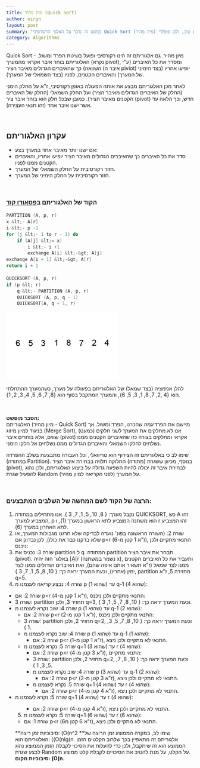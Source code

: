 ```yaml
---
title: מיון מהיר (Quick Sort)
author: nirgn
layout: post
summary: "בפוסט זה נדבר על האלגו׳ הרקורסיבי Quick Sort (מיון מהיר) שפועל בשיטת הפרד ומשול. האלגוריתם מתאפיין בזמן ריצה ממוצע טוב, ולכן פופלרי."
category: Algorithms
---
```

Quick Sort - מיון מהיר. גם אלגוריתם זה הינו רקורסיבי ופועל בשיטת הפרד ומשול. האלגוריתם בוחר איבר אקראי מהמערך (נקרא pivot), ומסדר את כל האיברים (ע"י השוואה) כך שהאיברים הגדולים מאיבר הציר (איבר ה piviot) יופיעו אחריו (בצד הימיני של המערך) והאיברים הקטנים, לפניו (בצד השמאלי של המערך).

לאחר מכן האלגוריתם מבצע את אותה הפעולה באופן רקורסיבי, ז"א על החלק הימני (החלק של האיברים הגדולים מאיבר הציר) ועל החלק השמאלי (החלק של האיברים הקטנים מאיבר הציר). כמובן שבכל חלק הוא בוחר איבר ציר (pivot) חדש, וכך הלאה עד אשר ישנו איבר אחד (זהו תנאי העצירה).

<!--more-->

&nbsp;

## עקרון האלגוריתם

  * אם ישנו יותר מאיבר אחד במערך בצע:
  * סדר את כל האיברים כך שהאיברים הגדולים מאיבר הציר יופיעו אחריו, והאיברים הקטנים ממנו לפניו.
  * חזור רקורסיבית על החלק השמאלי של המערך.
  * חזור רקורסיבית על החלק הימיני של המערך.

&nbsp;

### הקוד של האלגוריתם ב[פסאודו קוד](http://en.wikipedia.org/wiki/Pseudocode)

```c
PARTITION (A, p, r)
x &lt;- A[r]
i &lt;- p -1
for (j &lt;- 1 to r - 1) do
    if (A[j] &lt;= x)
        i &lt;- i +1
        exchange A[i] &lt;-&gt; A[j]
exchange A[i + 1] &lt;-&gt; A[r]
return i + 1

QUICKSORT (A, p, r)
if (p &lt; r)
    q &lt;- PARTITION (A, p, r)
    QUICKSORT (A, p, q - 1)
    QUICKSORT(A, q + 1, r)
```

<div class="left">
  <img src="/assets/img/posts/quick-sort/quick-sort-animation.gif" alt="Quick Sort Animation">
</div>

להלן אנימציה (בצד שמאל) של האלגוריתם בפעולה על מערך, כשהמערך ההתחלתי הוא {4 ,2, 7, 8, 1, 3, 5, 6}, והמערך המתקבל בסוף הוא {8, 7, 6, 5, 4, 3, 2, 1}.

&nbsp;

**הסבר מופשט:**  
האלגוריתם (מיון מהיר - Quick Sort) מיישם את הפרדיגמה שהכרנו, הפרד ומשול. אך בניגוד למיון מיזוג (Merge Sort), אנו לא מחלקים את המערך לשני חלקים (כמעט) שווים, אלא בוחרים איבר (pivot) אקראי ומחלקים בצורה כזו שהאיברים הקטנים ממנו נשלחים לחלקו השמאלי והאיברים הגדולים ממנו נשלחים אל חלקו הימני.

שימו לב כי באלגוריתם זה הצירוף הוא טריוואלי, וכל העבודה מתבצעת בשלב ההפרדה (במתודה Partition). בנוסף, מכיוון ששגרת (מתודה) החלוקה תלויה בבחירת איבר הציר (pivot), לבחירת איבר זה יכולה להיות השפעה גדולה על ביצוע האלגוריתם, ולכן נהוג להפעיל שגרת Random על המערך (לפני הקריאה למיון מהיר).

&nbsp;

### הרצה של הקוד לשם המחשה של השלבים המתבצעים:

1. נקבל מערך: { 8, 10, 5, 1, 7, 3 }. אנו מתחילים במתודה QUICKSORT, כש A זהו המצביע למערך, p הוא משתנה המצביע לתא הראשון במערך (1), ו r זהו המצביע לתא האחרון במערך (6).
2. שורה 2: (השורה הראשונה בפונ' נועדה לבדיקה שלא חרגנו מגבולות המערך, או שלא בדקנו כבר את כולו), לכן נבדוק אם p<r (ז"א 1 קטן מ-6), התנאי מתקיים ולכן ניכנס:
3. שורה 3: נכניס את partition ל q. המתודה partition תבחר את איבר הציר (pivot). באלגו' הזה יהיה [A[r (נשמר במשתנה x), ותעביר את כל האיברים הקטנים ממנו לצד שמאל (ז"א תשאיר אותם איפה שהם), ואת האיברים הגדולים ממנו לצד ימין (אחריו), וכעת המערך יראה כך: { 10, 8, 5, 1, 7, 3 }, partition מחזירה 5, ז"א q=5.
4. שורה 4: נבצע קריאה לעצמנו מ p (שהוא 1) עד q-1 (שהוא 4):
  * שורה 2: אם p<r (ז"א 1 קטן מ-4), התנאי מתקיים ולכן ניכנס:
  * שורה 3: partition תחזיר 3, ולכן q=3, וכעת המערך יראה כך: { 10, 8, 7, 5, 1, 3 }.
  * שורה 4: שוב נקרא לעצמנו מ p (שהוא 1) עד q-1 (שהוא 2):
    * שורה 2: אם p<r (ז"א 1 קטן מ-2), התנאי מתקיים ולכן ניכנס:
    * שורה 3: partition תחזיר 2, ולכן q=2, וכעת המערך יראה כך: { 10, 8, 7, 5, 3, 1 }.
    * שורה 4: שוב נקרא לעצמנו מ p (שהוא 1) עד q-1 (שהוא 1):
      *  שורה 2: אם p<r (ז"א 1 קטן מ-1), התנאי לא מתקיים ולכן ניצא.
    * שורה 5: נקרא לעצמנו מ q+1 (שהוא 3) עד r (שהוא 4):
      * שורה 2: אם p<r (ז"א 3 קטן מ-4), התנאי מתקיים:
      * שורה 3: partition תחזיר 2, ולכן q=2, וכעת המערך יראה כך: { 10, 8, 7, 5, 3, 1 }.
      * שורה 4: שוב נקרא לעצמנו מ p (שהוא 3) עד q-1 (שהוא 2):
        * שורה 2: אם p<r (ז"א 3 קטן מ-2), התנאי לא מתקיים ולכן ניצא.
      * שורה 5: נקרא לעצמנו מ q+1 (שהוא 4) עד r (שהוא 4):
          * שורה 2: אם p<r (ז"א 4 קטן מ-4), התנאי לא מתקיים ולכן ניצא.
  * שורה 5: נקרא לעצמנו מ q+1 (שהוא 4) עד r (שהוא 4): <ul>
    * שורה 2: אם p<r (ז"א 4 קטן מ-4), התנאי לא מתקיים ולכן ניצא.
5. שורה 5: נקרא לעצמנו מ q+1 (שהוא 6) עד r (שהוא 6):
  * שורה 1: אם p<r (ז"א 6 קטן מ6), התנאי לא מתקיים ולכן ניצא.

**סיבוכיות זמן ריצה: (O(n^2 **שימו לב, במקרה הממוצע זמן הריצה של האלגוריתם הוא: ((O(nlg(n. אלגוריתם זה מתאפיין בכך שלרוב הקלטים הזמן הממוצע הוא זה שיתקבל, ולכן כדי להעלות את הסיכוי לקבלת הזמן הממוצע נהוג לבצע שגרת Random על הקלט, על מנת להטיב את הסיכויים לקבלת קלט ממוצע.  
**סיבוכיות מקום: (O(n**.
